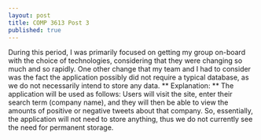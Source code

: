 ```yaml
---
layout: post
title: COMP 3613 Post 3
published: true
---
```


During this period, I was primarily focused on getting my group on-board with the choice of technologies, considering that they were changing so much and so rapidly. 
One other change that my team and I had to consider was the fact the application possibly did not require a typical database, as we do not necessarily intend to store any data. 
** Explanation: **
The application will be used as follows:
Users will visit the site, enter their search term (company name), and they will then be able to view the amounts of positive or negative tweets about that company.
So, essentially, the application will not need to store anything, thus we do not currently see the need for permanent storage. 
